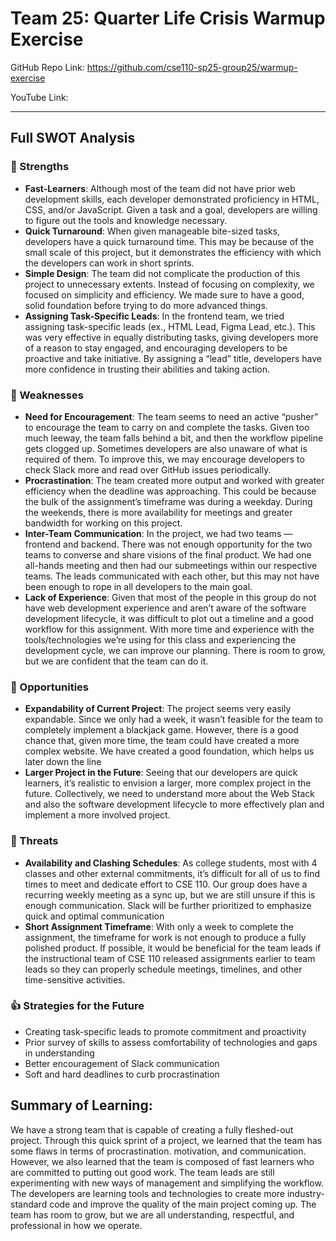 # **Team 25: Quarter Life Crisis** Warmup Exercise

GitHub Repo Link: https://github.com/cse110-sp25-group25/warmup-exercise

YouTube Link:

---

## Full SWOT Analysis

### **💪 Strengths**

- **Fast-Learners**: Although most of the team did not have prior web development skills, each developer demonstrated proficiency in HTML, CSS, and/or JavaScript. Given a task and a goal, developers are willing to figure out the tools and knowledge necessary.
- **Quick Turnaround**: When given manageable bite-sized tasks, developers have a quick turnaround time. This may be because of the small scale of this project, but it demonstrates the efficiency with which the developers can work in short sprints.
- **Simple Design**: The team did not complicate the production of this project to unnecessary extents. Instead of focusing on complexity, we focused on simplicity and efficiency. We made sure to have a good, solid foundation before trying to do more advanced things.
- **Assigning Task-Specific Leads**: In the frontend team, we tried assigning task-specific leads (ex., HTML Lead, Figma Lead, etc.). This was very effective in equally distributing tasks, giving developers more of a reason to stay engaged, and encouraging developers to be proactive and take initiative. By assigning a “lead” title, developers have more confidence in trusting their abilities and taking action.

### **🤔 Weaknesses**

- **Need for Encouragement**: The team seems to need an active “pusher” to encourage the team to carry on and complete the tasks. Given too much leeway, the team falls behind a bit, and then the workflow pipeline gets clogged up. Sometimes developers are also unaware of what is required of them. To improve this, we may encourage developers to check Slack more and read over GitHub issues periodically.
- **Procrastination**: The team created more output and worked with greater efficiency when the deadline was approaching. This could be because the bulk of the assignment’s timeframe was during a weekday. During the weekends, there is more availability for meetings and greater bandwidth for working on this project.
- **Inter-Team Communication**: In the project, we had two teams — frontend and backend. There was not enough opportunity for the two teams to converse and share visions of the final product. We had one all-hands meeting and then had our submeetings within our respective teams. The leads communicated with each other, but this may not have been enough to rope in all developers to the main goal.
- **Lack of Experience**: Given that most of the people in this group do not have web development experience and aren’t aware of the software development lifecycle, it was difficult to plot out a timeline and a good workflow for this assignment. With more time and experience with the tools/technologies we’re using for this class and experiencing the development cycle, we can improve our planning. There is room to grow, but we are confident that the team can do it.

### **🚀 Opportunities**

- **Expandability of Current Project**: The project seems very easily expandable. Since we only had a week, it wasn’t feasible for the team to completely implement a blackjack game. However, there is a good chance that, given more time, the team could have created a more complex website. We have created a good foundation, which helps us later down the line
- **Larger Project in the Future**: Seeing that our developers are quick learners, it’s realistic to envision a larger, more complex project in the future. Collectively, we need to understand more about the Web Stack and also the software development lifecycle to more effectively plan and implement a more involved project.

### **🚨 Threats**

- **Availability and Clashing Schedules**: As college students, most with 4 classes and other external commitments, it’s difficult for all of us to find times to meet and dedicate effort to CSE 110. Our group does have a recurring weekly meeting as a sync up, but we are still unsure if this is enough communication. Slack will be further prioritized to emphasize quick and optimal communication
- **Short Assignment Timeframe**: With only a week to complete the assignment, the timeframe for work is not enough to produce a fully polished product. If possible, it would be beneficial for the team leads if the instructional team of CSE 110 released assignments earlier to team leads so they can properly schedule meetings, timelines, and other time-sensitive activities.

### 👍 Strategies for the Future

- Creating task-specific leads to promote commitment and proactivity
- Prior survey of skills to assess comfortability of technologies and gaps in understanding
- Better encouragement of Slack communication
- Soft and hard deadlines to curb procrastination

## **Summary of Learning:**

We have a strong team that is capable of creating a fully fleshed-out project. Through this quick sprint of a project, we learned that the team has some flaws in terms of procrastination. motivation, and communication. However, we also learned that the team is composed of fast learners who are committed to putting out good work. The team leads are still experimenting with new ways of management and simplifying the workflow. The developers are learning tools and technologies to create more industry-standard code and improve the quality of the main project coming up. The team has room to grow, but we are all understanding, respectful, and professional in how we operate.